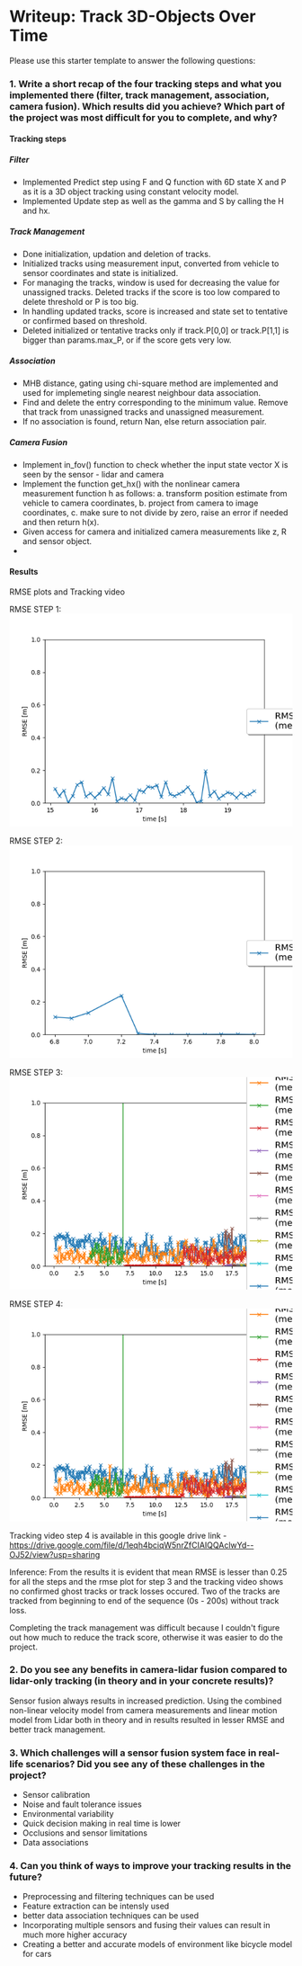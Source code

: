 # Writeup: Track 3D-Objects Over Time

Please use this starter template to answer the following questions:

### 1. Write a short recap of the four tracking steps and what you implemented there (filter, track management, association, camera fusion). Which results did you achieve? Which part of the project was most difficult for you to complete, and why?

#### Tracking steps 
##### Filter
- Implemented Predict step using F and Q function with 6D state X and P as it is a 3D object tracking using constant velocity model.
- Implemented Update step as well as the gamma and S by calling the H and hx.
  
##### Track Management
- Done initialization, updation and deletion of tracks.
- Initialized tracks using measurement input, converted from vehicle to sensor coordinates and state is initialized.
- For managing the tracks, window is used for decreasing the value for unassigned tracks. Deleted tracks if the score is too low compared to delete threshold or P is too big.
- In handling updated tracks, score is increased and state set to tentative or confirmed based on threshold.
- Deleted initialized or tentative tracks only if track.P[0,0] or track.P[1,1] is bigger than params.max_P, or if the score gets very low.
  
##### Association
- MHB distance, gating using chi-square method are implemented and used for implemeting single nearest neighbour data association.
- Find and delete the entry corresponding to the minimum value. Remove that track from unassigned tracks and unassigned measurement.
- If no association is found, return Nan, else return association pair.
  
##### Camera Fusion
- Implement in_fov() function to check whether the input state vector X is seen by the sensor - lidar and camera
- Implement the function get_hx() with the nonlinear camera measurement function h as follows:
a. transform position estimate from vehicle to camera coordinates,
b. project from camera to image coordinates,
c. make sure to not divide by zero, raise an error if needed and then return h(x).
- Given access for camera and initialized camera measurements like z, R and sensor object.
- 
#### Results

RMSE plots and Tracking video

RMSE STEP 1: ![RMSE plot](https://github.com/Dharun235/Udacity-solutions-self-driving-car-nanodegree/blob/main/Final%20project%3A%20Sensor%20Fusion%20and%20Object%20Tracking/rmse_step1_after_4.png)

RMSE STEP 2: ![RMSE plot](https://github.com/Dharun235/Udacity-solutions-self-driving-car-nanodegree/blob/main/Final%20project%3A%20Sensor%20Fusion%20and%20Object%20Tracking/rmse_step2_after_4.png)

RMSE STEP 3: ![RMSE plot](https://github.com/Dharun235/Udacity-solutions-self-driving-car-nanodegree/blob/main/Final%20project%3A%20Sensor%20Fusion%20and%20Object%20Tracking/rmse_step3_after_4.png)

RMSE STEP 4: ![RMSE plot](https://github.com/Dharun235/Udacity-solutions-self-driving-car-nanodegree/blob/main/Final%20project%3A%20Sensor%20Fusion%20and%20Object%20Tracking/rmse_step4.png)

Tracking video step 4 is available in this google drive link - https://drive.google.com/file/d/1eqh4bciqW5nrZfCIAIQQAclwYd--OJ52/view?usp=sharing

Inference:
From the results it is evident that mean RMSE is lesser than 0.25 for all the steps and the rmse plot for step 3 and the tracking video shows no confirmed ghost tracks or track losses occured. Two of the tracks are tracked from beginning to end of the sequence (0s - 200s) without track loss. 

Completing the track management was difficult because I couldn't figure out how much to reduce the track score, otherwise it was easier to do the project.

### 2. Do you see any benefits in camera-lidar fusion compared to lidar-only tracking (in theory and in your concrete results)? 
Sensor fusion always results in increased prediction. Using the combined non-linear velocity model from camera measurements and linear motion model from Lidar both in theory and in results resulted in lesser RMSE and better track management.

### 3. Which challenges will a sensor fusion system face in real-life scenarios? Did you see any of these challenges in the project?
- Sensor calibration
- Noise and fault tolerance issues
- Environmental variability 
- Quick decision making in real time is lower
- Occlusions and sensor limitations
- Data associations

### 4. Can you think of ways to improve your tracking results in the future?
- Preprocessing and filtering techniques can be used
- Feature extraction can be intensly used
- better data association techniques can be used
- Incorporating multiple sensors and fusing their values can result in much more higher accuracy
- Creating a better and accurate models of environment like bicycle model for cars
